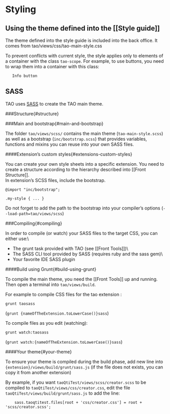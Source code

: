 <!--
parent:
    title: Documentation_for_core_components
author:
    - 'Bertrand Chevrier'
created_at: '2014-01-16 11:54:24'
updated_at: '2014-10-27 08:13:49'
tags:
    - 'Documentation for core components'
-->

Styling
=======

Using the theme defined into the [[Style guide]]
------------------------------------------------

The theme defined into the style guide is included into the back office. It comes from tao/views/css/tao-main-style.css

To prevent conflicts with current style, the style applies only to elements of a container with the class `tao-scope`. For example, to use buttons, you need to wrap them into a container with this class:


       Info button

SASS
----

TAO uses [SASS](http://sass-lang.com/) to create the TAO main theme.

###Structure{#structure}

###Main and bootstrap{#main-and-bootstrap}

The folder `tao/views/scss/` contains the main theme (`tao-main-style.scss`) as well as a bootstrap (`inc/bootstrap.scss`) that provides variables, functions and mixins you can reuse into your own SASS files.

####Extension’s custom styles{#extensions-custom-styles}

You can create your own style sheets into a specific extension. You need to create a structure according to the hierarchy described into [[Front Structure]].\
In extension’s SCSS files, include the bootstrap.

    @import "inc/bootstrap";

    .my-style { ... }

Do not forget to add the path to the bootstrap into your compiler’s options (`--load-path=tao/views/scss`)

###Compiling{#compiling}

In order to compile (or watch) your SASS files to the target CSS, you can either use:\
 - The grunt task provided with TAO (see [[Front Tools]])\
 - The SASS CLI tool provided by SASS (requires ruby and the sass gem)\
 - Your favorite IDE SASS plugin

####Build using Grunt{#build-using-grunt}

To compile the main theme, you need the [[Front Tools]] up and running. Then open a terminal into `tao/views/build`.

For example to compile CSS files for the tao extension :

    grunt taosass

(`grunt {nameOfTheExtension.toLowerCase()}sass`)

To compile files as you edit (watching):

    grunt watch:taosass

(`grunt watch:{nameOfTheExtension.toLowerCase()}sass`)

####Your theme{#your-theme}

To ensure your theme is compiled during the build phase, add new line into `{extension}/views/build/grunt/sass.js` (if the file does not exists, you can copy it from another extension)

By example, if you want `taoQtiTest/views/scss/creator.scss` to be compiled to `taoQtiTest/views/css/creator.css`, edit the file `taoQtiTest/views/build/grunt/sass.js` to add the line:

        sass.taoqtitest.files[root + 'css/creator.css'] = root + 'scss/creator.scss';
